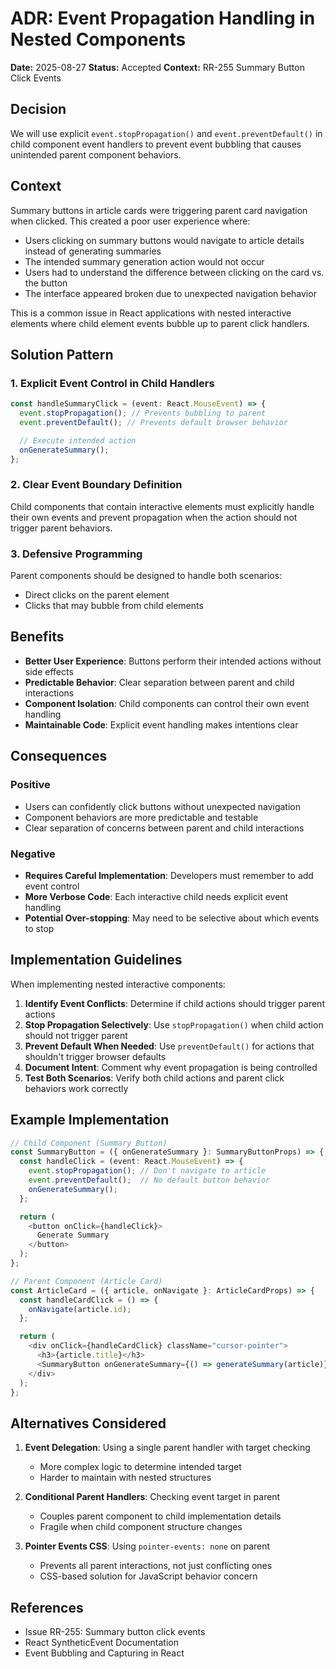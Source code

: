 # ADR: Event Propagation Handling in Nested Components

**Date:** 2025-08-27
**Status:** Accepted
**Context:** RR-255 Summary Button Click Events

## Decision

We will use explicit `event.stopPropagation()` and `event.preventDefault()` in child component event handlers to prevent event bubbling that causes unintended parent component behaviors.

## Context

Summary buttons in article cards were triggering parent card navigation when clicked. This created a poor user experience where:

- Users clicking on summary buttons would navigate to article details instead of generating summaries
- The intended summary generation action would not occur
- Users had to understand the difference between clicking on the card vs. the button
- The interface appeared broken due to unexpected navigation behavior

This is a common issue in React applications with nested interactive elements where child element events bubble up to parent click handlers.

## Solution Pattern

### 1. Explicit Event Control in Child Handlers

```typescript
const handleSummaryClick = (event: React.MouseEvent) => {
  event.stopPropagation(); // Prevents bubbling to parent
  event.preventDefault(); // Prevents default browser behavior

  // Execute intended action
  onGenerateSummary();
};
```

### 2. Clear Event Boundary Definition

Child components that contain interactive elements must explicitly handle their own events and prevent propagation when the action should not trigger parent behaviors.

### 3. Defensive Programming

Parent components should be designed to handle both scenarios:

- Direct clicks on the parent element
- Clicks that may bubble from child elements

## Benefits

- **Better User Experience**: Buttons perform their intended actions without side effects
- **Predictable Behavior**: Clear separation between parent and child interactions
- **Component Isolation**: Child components can control their own event handling
- **Maintainable Code**: Explicit event handling makes intentions clear

## Consequences

### Positive

- Users can confidently click buttons without unexpected navigation
- Component behaviors are more predictable and testable
- Clear separation of concerns between parent and child interactions

### Negative

- **Requires Careful Implementation**: Developers must remember to add event control
- **More Verbose Code**: Each interactive child needs explicit event handling
- **Potential Over-stopping**: May need to be selective about which events to stop

## Implementation Guidelines

When implementing nested interactive components:

1. **Identify Event Conflicts**: Determine if child actions should trigger parent actions
2. **Stop Propagation Selectively**: Use `stopPropagation()` when child action should not trigger parent
3. **Prevent Default When Needed**: Use `preventDefault()` for actions that shouldn't trigger browser defaults
4. **Document Intent**: Comment why event propagation is being controlled
5. **Test Both Scenarios**: Verify both child actions and parent click behaviors work correctly

## Example Implementation

```typescript
// Child Component (Summary Button)
const SummaryButton = ({ onGenerateSummary }: SummaryButtonProps) => {
  const handleClick = (event: React.MouseEvent) => {
    event.stopPropagation(); // Don't navigate to article
    event.preventDefault();  // No default button behavior
    onGenerateSummary();
  };

  return (
    <button onClick={handleClick}>
      Generate Summary
    </button>
  );
};

// Parent Component (Article Card)
const ArticleCard = ({ article, onNavigate }: ArticleCardProps) => {
  const handleCardClick = () => {
    onNavigate(article.id);
  };

  return (
    <div onClick={handleCardClick} className="cursor-pointer">
      <h3>{article.title}</h3>
      <SummaryButton onGenerateSummary={() => generateSummary(article)} />
    </div>
  );
};
```

## Alternatives Considered

1. **Event Delegation**: Using a single parent handler with target checking
   - More complex logic to determine intended target
   - Harder to maintain with nested structures

2. **Conditional Parent Handlers**: Checking event target in parent
   - Couples parent component to child implementation details
   - Fragile when child component structure changes

3. **Pointer Events CSS**: Using `pointer-events: none` on parent
   - Prevents all parent interactions, not just conflicting ones
   - CSS-based solution for JavaScript behavior concern

## References

- Issue RR-255: Summary button click events
- React SyntheticEvent Documentation
- Event Bubbling and Capturing in React
